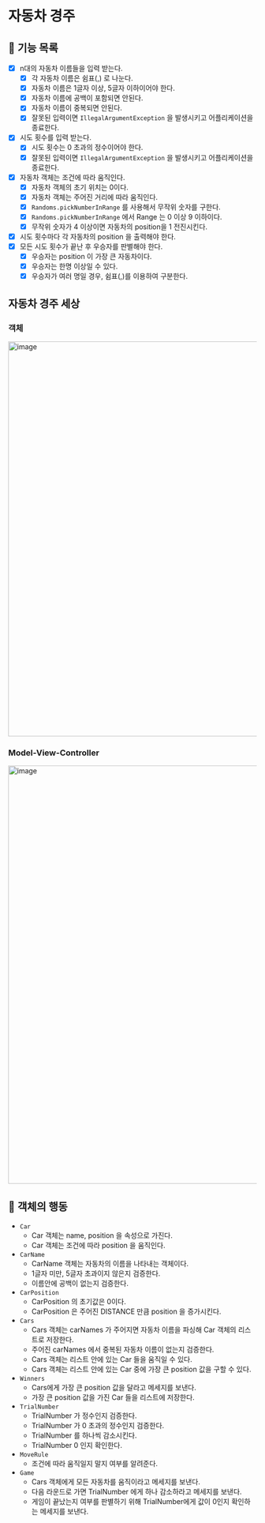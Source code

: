 # 자동차 경주

## 🎯 기능 목록

- [X] n대의 자동차 이름들을 입력 받는다.
    - [X] 각 자동차 이름은 쉼표(,) 로 나눈다.
    - [X] 자동차 이름은 1글자 이상, 5글자 이하이어야 한다.
    - [X] 자동차 이름에 공백이 포함되면 안된다.
    - [X] 자동차 이름이 중복되면 안된다.
    - [X] 잘못된 입력이면 `IllegalArgumentException` 을 발생시키고 어플리케이션을 종료한다.
- [X] 시도 횟수를 입력 받는다.
    - [X] 시도 횟수는 0 초과의 정수이어야 한다.
    - [X] 잘못된 입력이면 `IllegalArgumentException` 을 발생시키고 어플리케이션을 종료한다.
- [X] 자동차 객체는 조건에 따라 움직인다.
    - [X] 자동차 객체의 초기 위치는 0이다.
    - [X] 자동차 객체는 주어진 거리에 따라 움직인다.
    - [X] `Randoms.pickNumberInRange` 를 사용해서 무작위 숫자를 구한다.
    - [X] `Randoms.pickNumberInRange` 에서 Range 는 0 이상 9 이하이다.
    - [X] 무작위 숫자가 4 이상이면 자동차의 position을 1 전진시킨다.
- [X] 시도 횟수마다 각 자동차의 position 을 출력해야 한다.
- [X] 모든 시도 횟수가 끝난 후 우승자를 판별해야 한다.
    - [X] 우승자는 position 이 가장 큰 자동차이다.
    - [X] 우승자는 한명 이상일 수 있다.
    - [X] 우승자가 여러 명일 경우, 쉼표(,)를 이용하여 구분한다. 

## 자동차 경주 세상

### 객체

<img width="800" alt="image" src="https://github.com/ddoddii/ddoddii.github.io/assets/95014836/3f614c97-47ee-414a-a7fa-1da07219267a">

### Model-View-Controller
<img width="847" alt="image" src="https://github.com/ddoddii/ddoddii.github.io/assets/95014836/1ea355b7-58dd-4b38-9cb8-9f30d3b7b99a">

## 🤖 객체의 행동
- `Car`
  - Car 객체는 name, position 을 속성으로 가진다.
  - Car 객체는 조건에 따라 position 을 움직인다. 
- `CarName`
  - CarName 객체는 자동차의 이름을 나타내는 객체이다.
  - 1글자 미만, 5글자 초과이지 않은지 검증한다.
  - 이름안에 공백이 없는지 검증한다. 
- `CarPosition`
  - CarPosition 의 초기값은 0이다.
  - CarPosition 은 주어진 DISTANCE 만큼 position 을 증가시킨다.
- `Cars`
  - Cars 객체는 carNames 가 주어지면 자동차 이름을 파싱해 Car 객체의 리스트로 저장한다.
  - 주어진 carNames 에서 중복된 자동차 이름이 없는지 검증한다. 
  - Cars 객체는 리스트 안에 있는 Car 들을 움직일 수 있다.
  - Cars 객체는 리스트 안에 있는 Car 중에 가장 큰 position 값을 구할 수 있다.
- `Winners`
  - Cars에게 가장 큰 position 값을 달라고 메세지를 보낸다.
  - 가장 큰 position 값을 가진 Car 들을 리스트에 저장한다.
- `TrialNumber`
  - TrialNumber 가 정수인지 검증한다.
  - TrialNumber 가 0 초과의 정수인지 검증한다.
  - TrialNumber 를 하나씩 감소시킨다.
  - TrialNumber 0 인지 확인한다. 
- `MoveRule`
  - 조건에 따라 움직일지 말지 여부를 알려준다.   
- `Game`
  - Cars 객체에게 모든 자동차를 움직이라고 메세지를 보낸다.
  - 다음 라운드로 가면 TrialNumber 에게 하나 감소하라고 메세지를 보낸다.
  - 게임이 끝났는지 여부를 판별하기 위해 TrialNumber에게 값이 0인지 확인하는 메세지를 보낸다. 